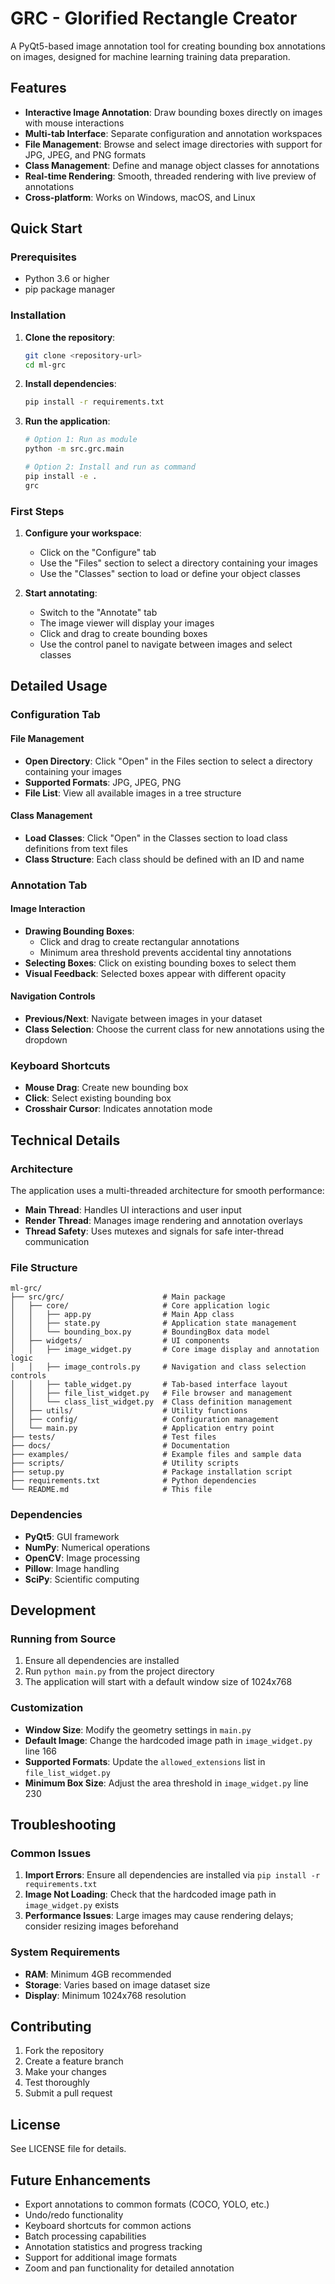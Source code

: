 # GRC - Glorified Rectangle Creator

A PyQt5-based image annotation tool for creating bounding box annotations on images, designed for machine learning training data preparation.

## Features

- **Interactive Image Annotation**: Draw bounding boxes directly on images with mouse interactions
- **Multi-tab Interface**: Separate configuration and annotation workspaces
- **File Management**: Browse and select image directories with support for JPG, JPEG, and PNG formats
- **Class Management**: Define and manage object classes for annotations
- **Real-time Rendering**: Smooth, threaded rendering with live preview of annotations
- **Cross-platform**: Works on Windows, macOS, and Linux

## Quick Start

### Prerequisites

- Python 3.6 or higher
- pip package manager

### Installation

1. **Clone the repository**:

   ```bash
   git clone <repository-url>
   cd ml-grc
   ```

2. **Install dependencies**:

   ```bash
   pip install -r requirements.txt
   ```

3. **Run the application**:

   ```bash
   # Option 1: Run as module
   python -m src.grc.main

   # Option 2: Install and run as command
   pip install -e .
   grc
   ```

### First Steps

1. **Configure your workspace**:

   - Click on the "Configure" tab
   - Use the "Files" section to select a directory containing your images
   - Use the "Classes" section to load or define your object classes

2. **Start annotating**:
   - Switch to the "Annotate" tab
   - The image viewer will display your images
   - Click and drag to create bounding boxes
   - Use the control panel to navigate between images and select classes

## Detailed Usage

### Configuration Tab

#### File Management

- **Open Directory**: Click "Open" in the Files section to select a directory containing your images
- **Supported Formats**: JPG, JPEG, PNG
- **File List**: View all available images in a tree structure

#### Class Management

- **Load Classes**: Click "Open" in the Classes section to load class definitions from text files
- **Class Structure**: Each class should be defined with an ID and name

### Annotation Tab

#### Image Interaction

- **Drawing Bounding Boxes**:
  - Click and drag to create rectangular annotations
  - Minimum area threshold prevents accidental tiny annotations
- **Selecting Boxes**: Click on existing bounding boxes to select them
- **Visual Feedback**: Selected boxes appear with different opacity

#### Navigation Controls

- **Previous/Next**: Navigate between images in your dataset
- **Class Selection**: Choose the current class for new annotations using the dropdown

### Keyboard Shortcuts

- **Mouse Drag**: Create new bounding box
- **Click**: Select existing bounding box
- **Crosshair Cursor**: Indicates annotation mode

## Technical Details

### Architecture

The application uses a multi-threaded architecture for smooth performance:

- **Main Thread**: Handles UI interactions and user input
- **Render Thread**: Manages image rendering and annotation overlays
- **Thread Safety**: Uses mutexes and signals for safe inter-thread communication

### File Structure

```
ml-grc/
├── src/grc/                      # Main package
│   ├── core/                     # Core application logic
│   │   ├── app.py                # Main App class
│   │   ├── state.py              # Application state management
│   │   └── bounding_box.py       # BoundingBox data model
│   ├── widgets/                  # UI components
│   │   ├── image_widget.py       # Core image display and annotation logic
│   │   ├── image_controls.py     # Navigation and class selection controls
│   │   ├── table_widget.py       # Tab-based interface layout
│   │   ├── file_list_widget.py   # File browser and management
│   │   └── class_list_widget.py  # Class definition management
│   ├── utils/                    # Utility functions
│   ├── config/                   # Configuration management
│   └── main.py                   # Application entry point
├── tests/                        # Test files
├── docs/                         # Documentation
├── examples/                     # Example files and sample data
├── scripts/                      # Utility scripts
├── setup.py                      # Package installation script
├── requirements.txt              # Python dependencies
└── README.md                     # This file
```

### Dependencies

- **PyQt5**: GUI framework
- **NumPy**: Numerical operations
- **OpenCV**: Image processing
- **Pillow**: Image handling
- **SciPy**: Scientific computing

## Development

### Running from Source

1. Ensure all dependencies are installed
2. Run `python main.py` from the project directory
3. The application will start with a default window size of 1024x768

### Customization

- **Window Size**: Modify the geometry settings in `main.py`
- **Default Image**: Change the hardcoded image path in `image_widget.py` line 166
- **Supported Formats**: Update the `allowed_extensions` list in `file_list_widget.py`
- **Minimum Box Size**: Adjust the area threshold in `image_widget.py` line 230

## Troubleshooting

### Common Issues

1. **Import Errors**: Ensure all dependencies are installed via `pip install -r requirements.txt`
2. **Image Not Loading**: Check that the hardcoded image path in `image_widget.py` exists
3. **Performance Issues**: Large images may cause rendering delays; consider resizing images beforehand

### System Requirements

- **RAM**: Minimum 4GB recommended
- **Storage**: Varies based on image dataset size
- **Display**: Minimum 1024x768 resolution

## Contributing

1. Fork the repository
2. Create a feature branch
3. Make your changes
4. Test thoroughly
5. Submit a pull request

## License

See LICENSE file for details.

## Future Enhancements

- Export annotations to common formats (COCO, YOLO, etc.)
- Undo/redo functionality
- Keyboard shortcuts for common actions
- Batch processing capabilities
- Annotation statistics and progress tracking
- Support for additional image formats
- Zoom and pan functionality for detailed annotation
